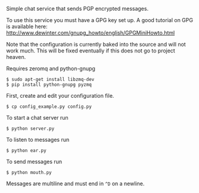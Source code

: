 Simple chat service that sends PGP encrypted messages.

To use this service you must have a GPG key set up.
A good tutorial on GPG is available here: http://www.dewinter.com/gnupg_howto/english/GPGMiniHowto.html

Note that the configuration is currently baked into the source and will not work much.
This will be fixed eventually if this does not go to project heaven.

Requires zeromq and python-gnupg

    $ sudo apt-get install libzmq-dev
    $ pip install python-gnupg pyzmq

First, create and edit your configuration file.

    $ cp config_example.py config.py

To start a chat server run

    $ python server.py

To listen to messages run

    $ python ear.py

To send messages run

    $ python mouth.py

Messages are multiline and must end in `^D` on a newline.
